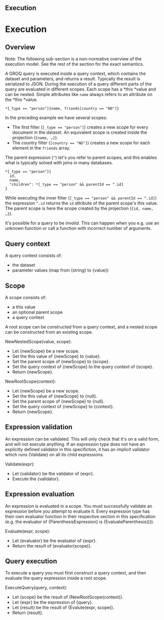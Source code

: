 Execution
-------

# Execution

## Overview

Note: The following sub-section is a non-normative overview of the execution model. See the rest of the section for the exact semantics.

A GROQ query is executed inside a query context, which contains the dataset and parameters, and returns a result. Typically the result is serialized to JSON. During the execution of a query different parts of the query are evaluated in different scopes. Each scope has a *this *value and can be nested. Simple attributes like `name` always refers to an attribute on the *this *value.

```groq
*[_type == "person"]{name, friends[country == "NO"]}
```

In the preceding example we have several scopes:

* The first filter (`[_type == "person"]`) creates a new scope for every document in the dataset. An equivalent scope is created inside the projection (`{name, …}`).
* The country filter (`[country == "NO"]`) creates a new scope for each element in the `friends` array.

The parent expression (`^`) let's you refer to parent scopes, and this enables what is typically solved with joins in many databases.

```groq
*[_type == "person"]{
  id,
  name,
  "children": *[_type == "person" && parentId == ^.id]
}
```

While executing the inner filter (`[_type == "person" && parentId == ^.id]`) the expression `^.id` returns the `id` attribute of the parent scope's *this* value. The parent scope is here the scope created by the projection (`{id, name, …}`).

It's possible for a query to be *invalid*. This can happen when you e.g. use an unknown function or call a function with incorrect number of arguments.

## Query context

A query context consists of:

* the dataset
* parameter values (map from {string} to {value})

## Scope

A scope consists of:

* a this value
* an optional parent scope
* a query context

A root scope can be constructed from a query context, and a nested scope can be constructed from an existing scope.

NewNestedScope(value, scope):

* Let {newScope} be a new scope.
* Set the this value of {newScope} to {value}.
* Set the parent scope of {newScope} to {scope}.
* Set the query context of {newScope} to the query context of {scope}.
* Return {newScope}.

NewRootScope(context):

* Let {newScope} be a new scope.
* Set the this value of {newScope} to {null}.
* Set the parent scope of {newScope} to {null}.
* Set the query context of {newScope} to {context}.
* Return {newScope}.

## Expression validation

An expression can be validated. This will only check that it's on a valid form, and will not execute anything. If an expression type does not have an explicitly defined validator in this specifiction, it has an implicit validator which runs {Validate} on all its child expressions.

Validate(expr):

* Let {validator} be the validator of {expr}.
* Execute the {validator}.

## Expression evaluation

An expression is evaluated in a scope. You must successfully validate an expression before you attempt to evaluate it. Every expression type has their own evaluator function in their respective section in this specification (e.g. the evaluator of {ParenthesisExpression} is {EvaluateParenthesis()}).

Evaluate(expr, scope):

* Let {evaluator} be the evaluator of {expr}.
* Return the result of {evaluator(scope)}.

## Query execution

To execute a query you must first construct a query context, and then evaluate the query expression inside a root scope.

ExecuteQuery(query, context):

* Let {scope} be the result of {NewRootScope(context)}.
* Let {expr} be the expression of {query}.
* Let {result} be the result of {Evalute(expr, scope)}.
* Return {result}.
